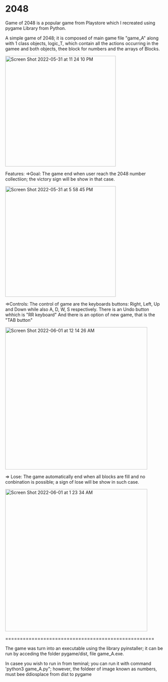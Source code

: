 <h1> 2048 </h1>

Game of 2048 is a popular game from Playstore which I recreated  using pygame Library from Python.

A simple game of 2048; it is composed of main game file "game_A" along with 1 class objects, logic_T, which contain all the actions occurring in the gamee and both objects, thee block for numbers and the arrays of Blocks.

<img width="350" heigth="350" alt="Screen Shot 2022-05-31 at 11 24 10 PM" src="https://user-images.githubusercontent.com/44034603/171325513-a3e603c8-5b2f-4e86-bbbd-2c56e4860290.png">

Features:
  =>Goal: The game end when user reach the 2048 number collectiion; the victory sign will be show in that case. 
  
<img width="350" heigth="350" alt="Screen Shot 2022-05-31 at 5 58 45 PM" src="https://user-images.githubusercontent.com/44034603/171327133-b66bb900-cc0c-4b42-80a3-4ce1cf6bbde6.png">

  
  =>Controls: The control of game are the keyboards buttons: Right, Left, Up and Down while also A, D, W, S respectively.
    There is an Undo button whhich is "RR keyboard"
    And there is an option of new game, that is the "TAB button"
    
<img width="450" heigth="350"  alt="Screen Shot 2022-06-01 at 12 14 26 AM" src="https://user-images.githubusercontent.com/44034603/171326295-a7ccfec2-7e7f-4e02-b341-650cb909e801.png">

    
   => Lose: The game automatically end when all blocks are fill and no conbination is possible; a sign of lose will be show in such case.

<img width="450" heigth="350" alt="Screen Shot 2022-06-01 at 1 23 34 AM" src="https://user-images.githubusercontent.com/44034603/171333650-813bc5b0-fa5f-4009-92a7-89248112a6ff.png">

===================================================


The game was turn into an executable using the library pyinstaller; it can be run by acceding the folder pygame/dist, file game_A.exe.

In casee you wish to run in from teminal; you can run it with command 'python3 game_A.py"; however, the foldeer of image known as numbers, must bee ddiosplace from dist to pygame

